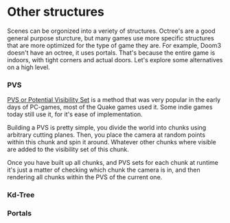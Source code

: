# Other structures

Scenes can be orgonized into a veriety of structures. Octree's are a good general purpose sturcture, but many games use more specific structures that are more optimized for the type of game they are. For example, Doom3 doesn't have an octree, it uses portals. That's because the entire game is indoors, with tight corners and actual doors. Let's explore some alternatives on a high level.

### PVS

[PVS or Potential Visibility Set](https://en.wikipedia.org/wiki/Potentially_visible_set) is a method that was very popular in the early days of PC-games, most of the Quake games used it. Some indie games today still use it, for it's ease of implementation. 

Building a PVS is pretty simple, you divide the world into chunks using arbitrary cutting planes. Then, you place the camera at random points within this chunk and spin it around. Whatever other chunks where visible are added to the visibility set of this chunk.

Once you have built up all chunks, and PVS sets for each chunk at runtime it's just a matter of checking which chunk the camera is in, and then rendering all chunks within the PVS of the current one.

### Kd-Tree

### Portals